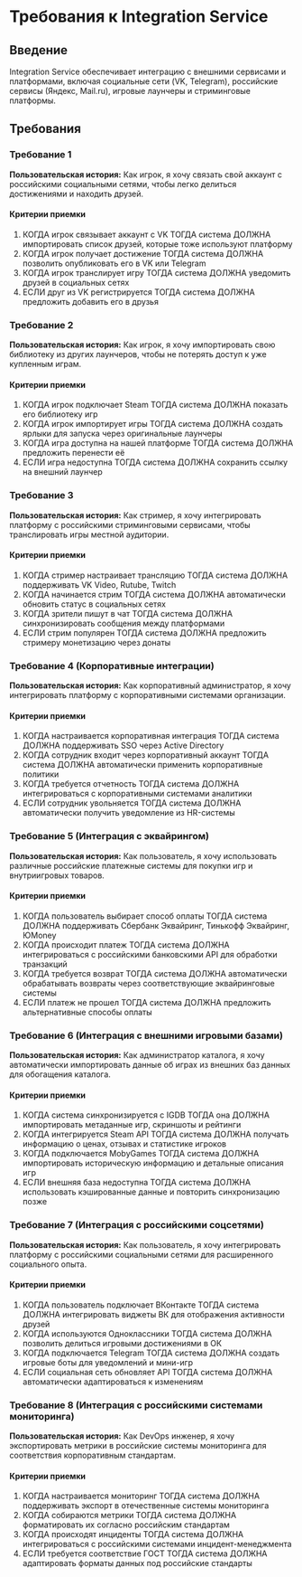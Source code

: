 # Требования к Integration Service

## Введение

Integration Service обеспечивает интеграцию с внешними сервисами и платформами, включая социальные сети (VK, Telegram), российские сервисы (Яндекс, Mail.ru), игровые лаунчеры и стриминговые платформы.

## Требования

### Требование 1

**Пользовательская история:** Как игрок, я хочу связать свой аккаунт с российскими социальными сетями, чтобы легко делиться достижениями и находить друзей.

#### Критерии приемки

1. КОГДА игрок связывает аккаунт с VK ТОГДА система ДОЛЖНА импортировать список друзей, которые тоже используют платформу
2. КОГДА игрок получает достижение ТОГДА система ДОЛЖНА позволить опубликовать его в VK или Telegram
3. КОГДА игрок транслирует игру ТОГДА система ДОЛЖНА уведомить друзей в социальных сетях
4. ЕСЛИ друг из VK регистрируется ТОГДА система ДОЛЖНА предложить добавить его в друзья

### Требование 2

**Пользовательская история:** Как игрок, я хочу импортировать свою библиотеку из других лаунчеров, чтобы не потерять доступ к уже купленным играм.

#### Критерии приемки

1. КОГДА игрок подключает Steam ТОГДА система ДОЛЖНА показать его библиотеку игр
2. КОГДА игрок импортирует игры ТОГДА система ДОЛЖНА создать ярлыки для запуска через оригинальные лаунчеры
3. КОГДА игра доступна на нашей платформе ТОГДА система ДОЛЖНА предложить перенести её
4. ЕСЛИ игра недоступна ТОГДА система ДОЛЖНА сохранить ссылку на внешний лаунчер

### Требование 3

**Пользовательская история:** Как стример, я хочу интегрировать платформу с российскими стриминговыми сервисами, чтобы транслировать игры местной аудитории.

#### Критерии приемки

1. КОГДА стример настраивает трансляцию ТОГДА система ДОЛЖНА поддерживать VK Video, Rutube, Twitch
2. КОГДА начинается стрим ТОГДА система ДОЛЖНА автоматически обновить статус в социальных сетях
3. КОГДА зрители пишут в чат ТОГДА система ДОЛЖНА синхронизировать сообщения между платформами
4. ЕСЛИ стрим популярен ТОГДА система ДОЛЖНА предложить стримеру монетизацию через донаты

### Требование 4 (Корпоративные интеграции)

**Пользовательская история:** Как корпоративный администратор, я хочу интегрировать платформу с корпоративными системами организации.

#### Критерии приемки

1. КОГДА настраивается корпоративная интеграция ТОГДА система ДОЛЖНА поддерживать SSO через Active Directory
2. КОГДА сотрудник входит через корпоративный аккаунт ТОГДА система ДОЛЖНА автоматически применить корпоративные политики
3. КОГДА требуется отчетность ТОГДА система ДОЛЖНА интегрироваться с корпоративными системами аналитики
4. ЕСЛИ сотрудник увольняется ТОГДА система ДОЛЖНА автоматически получить уведомление из HR-системы

### Требование 5 (Интеграция с эквайрингом)

**Пользовательская история:** Как пользователь, я хочу использовать различные российские платежные системы для покупки игр и внутриигровых товаров.

#### Критерии приемки

1. КОГДА пользователь выбирает способ оплаты ТОГДА система ДОЛЖНА поддерживать Сбербанк Эквайринг, Тинькофф Эквайринг, ЮMoney
2. КОГДА происходит платеж ТОГДА система ДОЛЖНА интегрироваться с российскими банковскими API для обработки транзакций
3. КОГДА требуется возврат ТОГДА система ДОЛЖНА автоматически обрабатывать возвраты через соответствующие эквайринговые системы
4. ЕСЛИ платеж не прошел ТОГДА система ДОЛЖНА предложить альтернативные способы оплаты

### Требование 6 (Интеграция с внешними игровыми базами)

**Пользовательская история:** Как администратор каталога, я хочу автоматически импортировать данные об играх из внешних баз данных для обогащения каталога.

#### Критерии приемки

1. КОГДА система синхронизируется с IGDB ТОГДА она ДОЛЖНА импортировать метаданные игр, скриншоты и рейтинги
2. КОГДА интегрируется Steam API ТОГДА система ДОЛЖНА получать информацию о ценах, отзывах и статистике игроков
3. КОГДА подключается MobyGames ТОГДА система ДОЛЖНА импортировать историческую информацию и детальные описания игр
4. ЕСЛИ внешняя база недоступна ТОГДА система ДОЛЖНА использовать кэшированные данные и повторить синхронизацию позже

### Требование 7 (Интеграция с российскими соцсетями)

**Пользовательская история:** Как пользователь, я хочу интегрировать платформу с российскими социальными сетями для расширенного социального опыта.

#### Критерии приемки

1. КОГДА пользователь подключает ВКонтакте ТОГДА система ДОЛЖНА интегрировать виджеты ВК для отображения активности друзей
2. КОГДА используются Одноклассники ТОГДА система ДОЛЖНА позволить делиться игровыми достижениями в ОК
3. КОГДА подключается Telegram ТОГДА система ДОЛЖНА создать игровые боты для уведомлений и мини-игр
4. ЕСЛИ социальная сеть обновляет API ТОГДА система ДОЛЖНА автоматически адаптироваться к изменениям

### Требование 8 (Интеграция с российскими системами мониторинга)

**Пользовательская история:** Как DevOps инженер, я хочу экспортировать метрики в российские системы мониторинга для соответствия корпоративным стандартам.

#### Критерии приемки

1. КОГДА настраивается мониторинг ТОГДА система ДОЛЖНА поддерживать экспорт в отечественные системы мониторинга
2. КОГДА собираются метрики ТОГДА система ДОЛЖНА форматировать их согласно российским стандартам
3. КОГДА происходят инциденты ТОГДА система ДОЛЖНА интегрироваться с российскими системами инцидент-менеджмента
4. ЕСЛИ требуется соответствие ГОСТ ТОГДА система ДОЛЖНА адаптировать форматы данных под российские стандарты